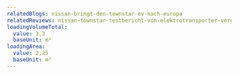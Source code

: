 ```yaml
---
relatedBlogs: nissan-bringt-den-townstar-ev-nach-europa
relatedReviews: nissan-townstar-testbericht-von-elektrotransporter-vergleich
loadingVolumeTotal:
  value: 3,3
  baseUnit: m³
loadingArea:
  value: 2,25
  baseUnit: m²
---
```

